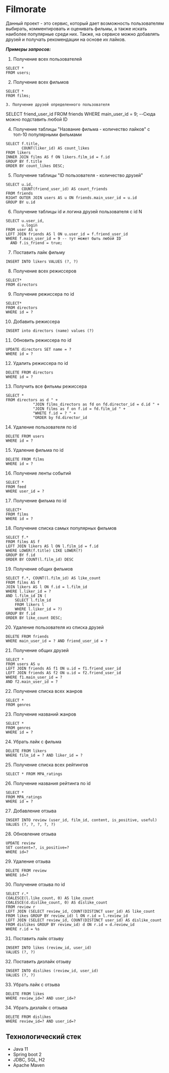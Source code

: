 # Filmorate

Данный проект - это сервис, который дает возможность пользователям выбирать, комментировать и оценивать фильмы, а также искать наиболее популярные среди них. Также, на сервисе можно добавлять друзей и получать рекомендации на основе их лайков.

***Примеры запросов:***
1. Получение всех пользователей
```
SELECT *
FROM users;
```
2. Получение всех фильмов
```
SELECT *
FROM films;

3. Получение друзей определенного пользователя
```
SELECT friend_user_id
FROM friends
WHERE main_user_id = 9; --Сюда можно подставить любой ID

4. Получение таблицы "Название фильма - количество лайков" с топ-10 популярными фильмами
```
SELECT f.title,
       COUNT(liker_id) AS count_likes
FROM likers
INNER JOIN films AS f ON likers.film_id = f.id
GROUP BY f.title
ORDER BY count_likes DESC;
```
5. Получение таблицы "ID пользователя - количество друзей"
```
SELECT u.id,
       COUNT(friend_user_id) AS count_friends
FROM friends
RIGHT OUTER JOIN users AS u ON friends.main_user_id = u.id
GROUP BY u.id
```

6. Получение таблицы id и логина друзей пользователя с id N
```
SELECT u.user_id,
       u.login
FROM user AS u
LEFT JOIN friends AS l ON u.user_id = f.friend_user_id
WHERE f.main_user_id = 9 -- тут может быть любой ID
  AND f.is_friend = true;
```

7. Поставить лайк фильму
```
INSERT INTO likers VALUES (?, ?)
```

8. Получение всех режиссеров
```
SELECT*
FROM directors
```

9. Получение режиссера по id
```
SELECT*
FROM directors
WHERE id = ?
```

10. Добавить режиссера
```
INSERT into directors (name) values (?)
```
11. Обновить режиссера по id
```
UPDATE directors SET name = ?
WHERE id = ?
```

12. Удалить режиссера по id
```
DELETE FROM directors
WHERE id = ?
```

13. Получить все фильмы режиссера
```
SELECT *
FROM directors as d " +
            "JOIN films_directors as fd on fd.director_id = d.id " +
            "JOIN films as f on f.id = fd.film_id " +
            "WHETE f.id = ? " +
            "ORDER by fd.director_id
```

14. Удаление пользователя по id
```
DELETE FROM users
WHERE id = ?
```

15. Удаление фильма по id
```
DELETE FROM films
WHERE id = ?
```

16. Получение ленты событий
```
SELECT *
FROM feed
WHERE user_id = ?
```

17. Получение фильма по id
```
SELECT*
FROM films
WHERE id = ?
```

18. Получение списка самых популярных фильмов
```
SELECT f.*
FROM films AS f
LEFT JOIN likers AS l ON l.film_id = f.id 
WHERE LOWER(f.title) LIKE LOWER(?) 
GROUP BY f.id 
ORDER BY COUNT(l.film_id) DESC
```

19. Получение общих фильмов
```
SELECT f.*, COUNT(l.film_id) AS like_count
FROM films AS f
JOIN likers AS l ON f.id = l.film_id 
WHERE l.liker_id = ? 
AND l.film_id IN (
    SELECT l.film_id 
    FROM likers l 
    WHERE l.liker_id = ?) 
GROUP BY f.id 
ORDER BY like_count DESC; 
```

20. Удаление пользователя из списка друзей
```
DELETE FROM friends
WHERE main_user_id = ? AND friend_user_id = ?
```

21. Получение общих друзей
```
SELECT *
FROM users AS u
LEFT JOIN friends AS f1 ON u.id = f1.friend_user_id
LEFT JOIN friends AS f2 ON u.id = f2.friend_user_id
WHERE f1.main_user_id = ?
AND f2.main_user_id = ?
```

22. Получение списка всех жанров
```
SELECT *
FROM genres
```

23. Получение названий жанров
```
SELECT *
FROM genres
WHERE id = ?
```

24. Убрать лайк с фильма
```
DELETE FROM likers
WHERE film_id = ? AND liker_id = ?
```

25. Получение списка всех рейтингов
```
SELECT * FROM MPA_ratings
```

26. Получение названия рейтинга по id
```
SELECT *
FROM MPA_ratings
WHERE id = ?
```

27. Добавление отзыва
```
INSERT INTO review (user_id, film_id, content, is_positive, useful)
VALUES (?, ?, ?, ?, ?)
```

28. Обновление отзыва
```
UPDATE review
SET content=?, is_positive=?
WHERE id=?
```

29. Удаление отзыва
```
DELETE FROM review
WHERE id=?
```
30. Получение отзыва по id
```
SELECT r.*
COALESCE(l.like_count, 0) AS like_count 
COALESCE(d.dislike_count, 0) AS dislike_count 
FROM review r 
LEFT JOIN (SELECT review_id, COUNT(DISTINCT user_id) AS like_count FROM likes GROUP BY review_id) l ON r.id = l.review_id
LEFT JOIN (SELECT review_id, COUNT(DISTINCT user_id) AS dislike_count FROM dislikes GROUP BY review_id) d ON r.id = d.review_id
WHERE r.id = %s
```

31. Поставить лайк отзыву
```
INSERT INTO likes (review_id, user_id)
VALUES (?, ?)
```

32. Поставить дизлайк отзыву
```
INSERT INTO dislikes (review_id, user_id)
VALUES (?, ?)
```

33. Убрать лайк с отзыва
```
DELETE FROM likes
WHERE review_id=? AND user_id=?
```

34. Убрать дизлайк с отзыва
```
DELETE FROM dislikes
WHERE review_id=? AND user_id=?
```

## Технологический стек

- Java 11
- Spring boot 2
- JDBC, SQL, H2
- Apache Maven

